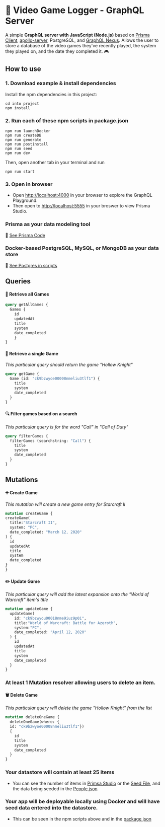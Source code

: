 # :space_invader: Video Game Logger - GraphQL Server

A simple **GraphQL server with JavaScript (Node.js)** based on  [Prisma Client](https://github.com/prisma/prisma2/blob/master/docs/prisma-client-js/api.md), [apollo-server](https://www.apollographql.com/docs/apollo-server/), PostgreSQL, and [GraphQL Nexus](https://nexus.js.org/). Allows the user to store a database of the video games they've recently played, the system they played on, and the date they completed it. :video_game:

## How to use

### 1. Download example & install dependencies

Install the npm dependencies in this project:

```
cd into project
npm install
```

### 2. Run each of these npm scripts in package.json

```
npm run launchDocker
npm run createDB
npm run generate
npm run postinstall
npm run seed
npm run dev
```
Then, open another tab in your terminal and run

```
npm run start
```

### 3. Open in browser

* Open [http://localhost:4000](http://localhost:4000) in your browser to explore the GraphQL Playground.
* Then open to [http://localhost:5555](http://localhost:5555) in your broswer to view Prisma Studio.

### Prisma as your data modeling tool
:link: [See Prisma Code](https://github.com/tannerthelin/GraphQL-API-Node-Server/tree/master/prisma)

### Docker-based PostgreSQL, MySQL, or MongoDB as your data store
:link: [See Postgres in scripts](https://github.com/tannerthelin/GraphQL-API-Node-Server/blob/master/package.json)

## Queries

#### :file_folder: Retrieve all Games
```graphql
query getAllGames {
  Games {
    id
    updatedAt
    title
    system
    date_completed
	}
}
```

#### :page_with_curl: Retrieve a single Game
_This particular query should return the game "Hollow Knight"_
```graphql
query getGame {
  Game (id: "ck9bzwyoe00008nmeliu3tlf1") {
    title
    system
    date_completed
  }
}
```

#### :mag: Filter games based on a search
_This particular query is for the word "Call" in "Call of Duty"_
```graphql
query filterGames {
  filterGames (searchstring: "Call") {
    title
    system
    date_completed
  }
}
```

## Mutations

#### :heavy_plus_sign: Create Game
_This mutation will create a new game entry for Starcraft II_
 ```graphql
mutation createGame {
 createGame(
   title:"Starcraft II", 
   system: "PC",
   date_completed: "March 12, 2020"
 ) {
   id
   updatedAt
   title
   system
   date_completed
 }
}
```
#### :pencil2: Update Game
_This particular query will add the latest expansion onto the "World of Warcraft" item's title_
```graphql
mutation updateGame {
  updateGame(
    id: "ck9bzwyou00018nme9iuz9p0i",
    title:"World of Warcraft: Battle for Azeroth", 
    system:"PC",
    date_completed: "April 12, 2020"
  ) {
    id
    updatedAt
    title
    system
    date_completed
  }
}
```


### At least 1 Mutation resolver allowing users to delete an item.
#### :wastebasket: Delete Game
_This particular query will delete the game "Hollow Knight" from the list_
```graphql
mutation deleteOneGame {
  deleteOneGame(where: {
  id: "ck9bzwyoe00008nmeliu3tlf1"})
  {
    id
    title
    system
    date_completed
  }
}
```

### Your datastore will contain at least 25 items
* You can see the number of items in [Primsa Studio](http://localhost:5555/) or the [Seed File](https://github.com/tannerthelin/GraphQL-API-Node-Server/blob/master/prisma/seed.js), and the data being seeded in the [People.json](https://github.com/tannerthelin/GraphQL-API-Node-Server/blob/master/prisma/data/people.json)

### Your app will be deployable locally using Docker and will have seed data entered into the datastore.
* This can be seen in the npm scripts above and in the [package.json](https://github.com/tannerthelin/GraphQL-API-Node-Server/blob/master/package.json)

